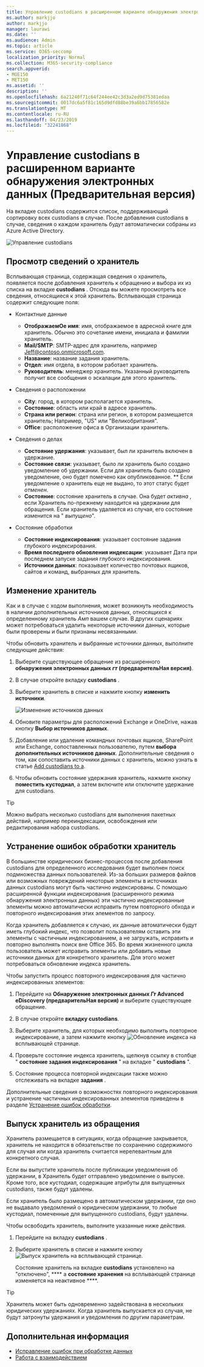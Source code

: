 ```yaml
---
title: Управление custodians в расширенном варианте обнаружения электронных данных (Предварительная версия)
ms.author: markjjo
author: markjjo
manager: laurawi
ms.date: ''
ms.audience: Admin
ms.topic: article
ms.service: O365-seccomp
localization_priority: Normal
ms.collection: M365-security-compliance
search.appverid:
- MOE150
- MET150
ms.assetid: ''
description: ''
ms.openlocfilehash: 6a21240f71c64f244ee42c3d3a2ed9d75381edaa
ms.sourcegitcommit: 0017dc6a5f81c165d9dfd88be39a6bb17856582e
ms.translationtype: MT
ms.contentlocale: ru-RU
ms.lasthandoff: 04/23/2019
ms.locfileid: "32241868"
---
```

# <a name="manage-custodians-in-an-advanced-ediscovery-preview-case"></a>Управление custodians в расширенном варианте обнаружения электронных данных (Предварительная версия)

На вкладке custodians содержится список, поддерживающий сортировку всех custodians в случае. После добавления custodians в случае, сведения о каждом хранитель будут автоматически собраны из Azure Active Directory.

![Управление custodians](../media/CustodianDetails.PNG)

## <a name="viewing-custodian-details"></a>Просмотр сведений о хранитель

Всплывающая страница, содержащая сведения о хранитель, появляется после добавления хранитель к обращению и выбора их из списка на вкладке **custodians** . Отсюда вы можете просмотреть все сведения, относящиеся к этой хранитель. Всплывающая страница содержит следующие поля:

- Контактные данные

  - **ОтображаемОе имя**: имя, отображаемое в адресной книге для хранитель. Обычно это сочетание имени, инициала и фамилии хранитель.
  - **Mail/SMTP**: SMTP-адрес для хранитель, например Jeff@contoso.onmicrosoft.com.  
  - **Название**: название задания хранитель.
  - **Отдел**: имя отдела, в котором работает хранитель.
  - **Руководитель**: менеджер хранитель. Указанный руководитель получит все сообщения о эскалации для этого хранитель.
  
- Сведения о расположении

  - **City**: город, в котором располагается хранитель.
  - **Состояние**: область или край в адресе хранитель.
  - **Страна или регион**: страна или регион, в котором размещается хранитель; Например, "US" или "Великобритания".
  - **Office**: расположение офиса в Организации хранитель.

- Сведения о делах

  - **Состояние удержания**: указывает, был ли хранитель включен в удержание. 
  - **Состояние связи**: указывает, было ли хранитель было создано уведомление об удержании. Если для хранитель было создано уведомление, оно будет помечено как опубликованное. ** Если уведомление о хранитель еще не выдано, то этот статус будет *отменен*. 
  - **Состояние**: состояние хранитель в случае. Она будет *активна* , если Хранитель по-прежнему находится на удержании для обращения. Если хранитель удаляется из случая, его состояние изменится на " *выпущено*". 

- Состояние обработки

  - **Состояние индексирования**: указывает состояние задания глубокого индексирования.  
  - **Время последнего обновления индексации**: указывает Дата при последнем запуске задания глубокого индексирования.
  - **Источники данных**: показывает количество почтовых ящиков, сайтов и команд, выбранных для хранитель.

## <a name="editing-a-custodian"></a>Изменение хранитель

Как и в случае с ходом выполнения, может возникнуть необходимость в наличии дополнительных источников данных, относящихся к определенному хранитель _Амп_ вашем случае. В других сценариях может потребоваться удалить некоторые источники данных, которые были проверены и были признаны несвязанными.

Чтобы обновить хранитель и выбранные источники данных, выполните следующие действия:

1. Выберите существующее обращение из расширенного **обнаружения электронных данных _гт_ (предварительНая версия)**.
  
2. В случае откройте вкладку **custodians** .
  
3. Выберите хранитель в списке и нажмите кнопку **изменить источники**.

    ![Изменение источников данных](../media/EditCustodianDataSource.PNG)
  
4. Обновите параметры для расположений Exchange и OneDrive, нажав кнопку **Выбор источников данных**.
  
5. Добавление или удаление командных почтовых ящиков, SharePoint или Exchange, сопоставленных пользователю, путем **выбора дополнительных источников данных**. Дополнительные сведения о том, как сопоставить источники данных с хранитель, можно узнать в статье [Add custodians to a](add-custodians-to-case.md).
  
6. Чтобы обновить состояние удержания хранитель, нажмите кнопку **поместить кустодиал**, а затем включите или отключите удержание для custodians.

> [!TIP]
> Можно выбрать несколько custodians для выполнения пакетных действий, например переиндексации, освобождения или редактирования набора custodians.

## <a name="resolving-custodian-processing-errors"></a>Устранение ошибок обработки хранитель

В большинстве юридических бизнес-процессов после добавления custodians для определенного исследования будет выполнен поиск подмножества данных пользователей. Из-за больших размеров файлов или возможных повреждений некоторые элементы в источниках данных custodians могут быть частично индексированы. С помощью расширенной функции индексирования (расширенного режима обнаружения электронных данных) эти частично индексированные элементы можно автоматически исправить путем повторного обхода и повторного индексирования этих элементов по запросу. 

Когда хранитель добавляется к случаю, их данные автоматически будут иметь глубокий индекс, что позволит пользователям оставить эти элементы с частичным индексированием, а не загружать, исправить и повторно выполнять поиск вне Office 365. Во время жизненного цикла пользователь может исправить элементы или добавить новые источники данных для конкретного хранитель. Для этого может потребоваться обновление индекса хранитель. 

Чтобы запустить процесс повторного индексирования для частично индексированных элементов:

1. Перейдите на **Обнаружение электронных данных _Гт_ Advanced eDiscovery (предварительНая версия)** и выберите существующее обращение.

2. В случае откройте **вкладку custodians**. 

3. Выберите хранитель, для которых необходимо выполнить повторное индексирование, а затем нажмите кнопку ![Обновление индекса](../media/UpdateIndex.PNG) на всплывающей странице.

4. Проверьте состояние индекса хранитель, щелкнув ссылку в столбце " **состояние задания индексирования** " на вкладке " **custodians** ".  

5. Состояние процесса повторной индексации также можно отслеживать на вкладке **задания** .

Дополнительные сведения о возможностях повторного индексирования и устранение частичных индексированных элементов приведены в разделе [Устранение ошибок обработки](processing-data-for-case.md).

## <a name="releasing-a-custodian-from-a-case"></a>Выпуск хранитель из обращения

Хранитель размещается в ситуациях, когда обращение закрывается, хранитель не находится в обязательстве по сохранению содержимого для случая или когда хранитель считается нерелевантным для конкретного случая. 

Если вы выпустите хранитель после публикации уведомления об удержании, в Хранитель будет отправлено уведомление о выпуске. Кроме того, все кустодиал, содержащие атрибуты для выпущенных custodians, также будут удалены.

Если хранитель было размещено в автоматическом удержании, где оно не выдавало уведомлений о юридическом удержании, то любые кустодиал, помеченные для выпущенного custodians, будут удалены.  

Чтобы освободить хранитель, выполните указанные ниже действия. 

1.  Перейдите на вкладку **custodians** .

2.  Выберите хранитель в списке и нажмите кнопку ![Выпуск хранитель](../media/ReleaseCustodian.PNG) на всплывающей странице.

    Состояние хранитель на вкладке **custodians** установлено на "отключено", **** а **состояние хранения** на всплывающей странице изменяется на неактивное ****. 

> [!TIP]
> Хранитель может быть одновременно задействована в нескольких юридических удержаниях. Когда хранитель выпускается из случая, не будут затронуты удержания и уведомления по другим параметрам.

## <a name="related-information"></a>Дополнительная информация

 - [Исправление ошибок при обработке данных](error-remediation.md) 
- [Работа с взаимодействием](managing-custodian-communications.md)
